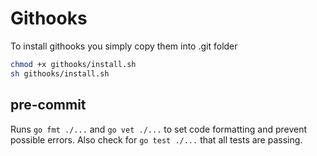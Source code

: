 # Githooks

To install githooks you simply copy them into .git folder

```bash
chmod +x githooks/install.sh
sh githooks/install.sh
```

## pre-commit

Runs `go fmt ./...` and `go vet ./...` to set code formatting and prevent possible errors.
Also check for `go test ./...` that all tests are passing.
